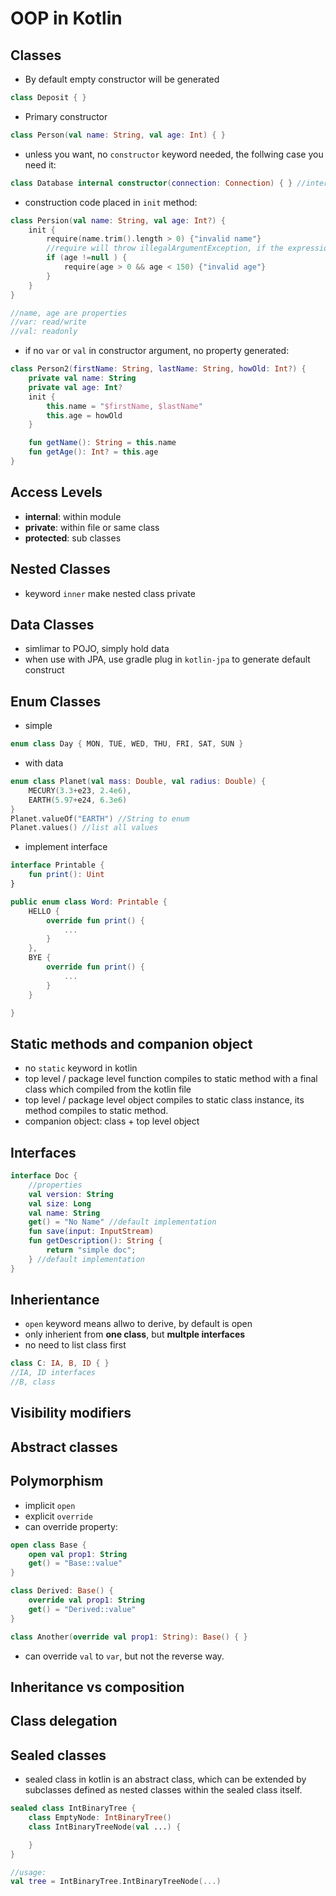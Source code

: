 # OOP in Kotlin
## Classes
* By default empty constructor will be generated
```kotlin
class Deposit { }
```
* Primary constructor
```kotlin
class Person(val name: String, val age: Int) { }
```
* unless you want, no `constructor` keyword needed, the follwing case you need it:
```kotlin
class Database internal constructor(connection: Connection) { } //internal constructor
```
* construction code placed in `init` method:
```kotlin
class Persion(val name: String, val age: Int?) {
    init {
        require(name.trim().length > 0) {"invalid name"}
        //require will throw illegalArgumentException, if the expression is false
        if (age !=null ) {
            require(age > 0 && age < 150) {"invalid age"}
        }
    }
}

//name, age are properties
//var: read/write
//val: readonly 
```
* if no `var` or `val` in constructor argument, no property generated:
```kotlin
class Person2(firstName: String, lastName: String, howOld: Int?) {
    private val name: String
    private val age: Int?
    init {
        this.name = "$firstName, $lastName"
        this.age = howOld
    }

    fun getName(): String = this.name
    fun getAge(): Int? = this.age
}
```

## Access Levels
* **internal**: within module
* **private**: within file or same class
* **protected**: sub classes

## Nested Classes
* keyword `inner` make nested class private


## Data Classes
* simlimar to POJO, simply hold data
* when use with JPA, use gradle plug in `kotlin-jpa` to generate default construct

## Enum Classes
* simple 
```kotlin
enum class Day { MON, TUE, WED, THU, FRI, SAT, SUN }
```
* with data
```kotlin
enum class Planet(val mass: Double, val radius: Double) {
    MECURY(3.3+e23, 2.4e6),
    EARTH(5.97+e24, 6.3e6)
}
Planet.valueOf("EARTH") //String to enum
Planet.values() //list all values
```
* implement interface
```kotlin
interface Printable {
    fun print(): Uint
}

public enum class Word: Printable {
    HELLO {
        override fun print() {
            ...
        }
    },
    BYE {
        override fun print() {
            ...
        }
    }

}
```

## Static methods and companion object
* no `static` keyword in kotlin
* top level / package level function compiles to static method with a final class which compiled from the kotlin file
* top level / package level object compiles to static class instance, its method compiles to static method.
*  companion object: class + top level object

## Interfaces
```kotlin
interface Doc {
    //properties
    val version: String
    val size: Long
    val name: String
    get() = "No Name" //default implementation
    fun save(input: InputStream)
    fun getDescription(): String {
        return "simple doc";
    } //default implementation
}
```

## Inherientance
* `open` keyword means allwo to derive, by default is open
* only inherient from **one class**, but **multple interfaces**
* no need to list class first
```kotlin
class C: IA, B, ID { }
//IA, ID interfaces
//B, class
``` 

## Visibility modifiers

## Abstract classes

## Polymorphism
* implicit `open`
* explicit `override`
* can override property:
```kotlin
open class Base {
    open val prop1: String
    get() = "Base::value"
}

class Derived: Base() {
    override val prop1: String
    get() = "Derived::value"
}

class Another(override val prop1: String): Base() { }
```
* can override `val` to `var`, but not the reverse way.

## Inheritance vs composition

## Class delegation

## Sealed classes
* sealed class in kotlin is an abstract class, which can be extended by subclasses defined as nested classes within the sealed class itself.
```kotlin
sealed class IntBinaryTree {
    class EmptyNode: IntBinaryTree()
    class IntBinaryTreeNode(val ...) {

    }
}

//usage:
val tree = IntBinaryTree.IntBinaryTreeNode(...)

```
